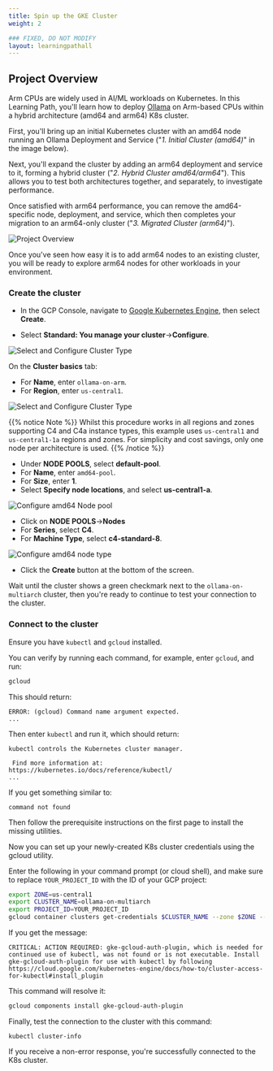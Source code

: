 ```yaml
---
title: Spin up the GKE Cluster
weight: 2

### FIXED, DO NOT MODIFY
layout: learningpathall
---
```


## Project Overview

Arm CPUs are widely used in  AI/ML workloads on Kubernetes. In this Learning Path, you'll learn how to deploy [Ollama](https://ollama.com/) on Arm-based CPUs within a hybrid architecture (amd64 and arm64) K8s cluster.

First, you'll bring up an initial Kubernetes cluster with an amd64 node running an Ollama Deployment and Service ("*1. Initial Cluster (amd64)*" in the image below).

Next, you'll expand the cluster by adding an arm64 deployment and service to it, forming a hybrid cluster ("*2. Hybrid Cluster amd64/arm64*"). This allows you to test both architectures together, and separately, to investigate performance. 

Once satisfied with arm64 performance, you can remove the amd64-specific node, deployment, and service, which then completes your migration to an arm64-only cluster ("*3. Migrated Cluster (arm64)*").

![Project Overview](images/general_flow.png)

Once you've seen how easy it is to add arm64 nodes to an existing cluster, you will be ready to  explore arm64 nodes for other workloads in your environment.
 
### Create the cluster

* In the GCP Console, navigate to [Google Kubernetes Engine](https://console.cloud.google.com/kubernetes/list/overview), then select **Create**.

* Select **Standard: You manage your cluster**->**Configure**.

![Select and Configure Cluster Type](images/select_standard.png)

On the **Cluster basics** tab:

* For **Name**, enter `ollama-on-arm`.
* For **Region**, enter `us-central1`.

![Select and Configure Cluster Type](images/cluster_basics.png)

{{% notice Note %}}
Whilst this procedure works in all regions and zones supporting C4 and C4a instance types, this example uses `us-central1` and `us-central1-1a` regions and zones. For simplicity and cost savings, only one node per architecture is used. 
{{% /notice %}}

* Under **NODE POOLS**, select **default-pool**.
* For **Name**, enter `amd64-pool`.
* For **Size**, enter **1**.
* Select **Specify node locations**, and select **us-central1-a**.

![Configure amd64 Node pool](images/x86-node-pool.png)


* Click on **NODE POOLS**->**Nodes**
* For **Series**, select **C4**.
* For **Machine Type**, select **c4-standard-8**.

![Configure amd64 node type](images/configure-x86-note-type.png)

* Click the **Create** button at the bottom of the screen.

Wait until the cluster shows a green checkmark next to the `ollama-on-multiarch` cluster, then you're ready to continue to test your connection to the cluster.

### Connect to the cluster

Ensure you have `kubectl` and `gcloud` installed. 

You can verify by running each command, for example, enter `gcloud`, and run:

```bash
gcloud
```
This should return:
```output
ERROR: (gcloud) Command name argument expected.
... 
```
Then enter `kubectl` and run it, which should return:

```output
kubectl controls the Kubernetes cluster manager.

 Find more information at: https://kubernetes.io/docs/reference/kubectl/
...
```
If you get something similar to:

```output
command not found
```

Then follow the prerequisite instructions on the first page to install the missing utilities.

Now you can set up your newly-created K8s cluster credentials using the gcloud utility.  

Enter the following in your command prompt (or cloud shell), and make sure to replace `YOUR_PROJECT_ID` with the ID of your GCP project:

```bash
export ZONE=us-central1
export CLUSTER_NAME=ollama-on-multiarch
export PROJECT_ID=YOUR_PROJECT_ID
gcloud container clusters get-credentials $CLUSTER_NAME --zone $ZONE --project $PROJECT_ID
```

If you get the message:

```output
CRITICAL: ACTION REQUIRED: gke-gcloud-auth-plugin, which is needed for continued use of kubectl, was not found or is not executable. Install gke-gcloud-auth-plugin for use with kubectl by following https://cloud.google.com/kubernetes-engine/docs/how-to/cluster-access-for-kubectl#install_plugin
```
This command will resolve it:

```bash
gcloud components install gke-gcloud-auth-plugin
```

Finally, test the connection to the cluster with this command:

```commandline
kubectl cluster-info
```

If you receive a non-error response, you're successfully connected to the K8s cluster.